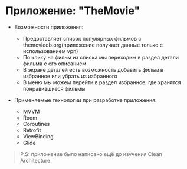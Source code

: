 # Приложение: "TheMovie" 
* Возможности приложения:
  * Предоставляет список популярных фильмов с themoviedb.org(приложение получает данные только с использованием vpn)
  * По клику на фильм из списка мы переходим в раздел детали фильма с его описанием
  * В экране деталей есть возможность добавить фильм в избранное или убрать из избранного
  * В меню мы можем перейти в раздел избранное, где хранятся понравившиеся фильмы

  
* Применяемые технологии при разработке приложения:
  * MVVM
  * Room
  * Coroutines
  * Retrofit
  * ViewBinding
  * Glide

>P.S: приложение было написано ещё до изучения Clean Architecture
  
